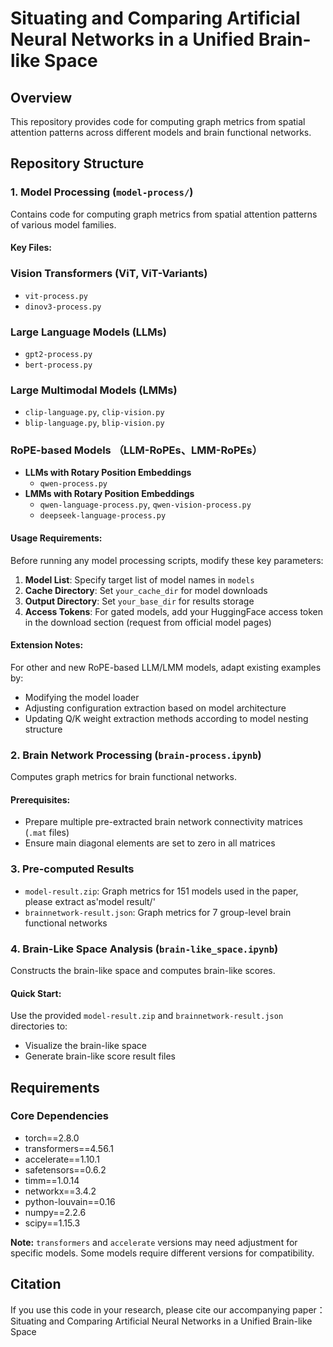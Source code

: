 # Situating and Comparing Artificial Neural Networks in a Unified Brain-like Space

## Overview
This repository provides code for computing graph metrics from spatial attention patterns across different models and brain functional networks.

## Repository Structure

### 1. Model Processing (`model-process/`)
Contains code for computing graph metrics from spatial attention patterns of various model families.

#### Key Files:
### Vision Transformers (ViT, ViT-Variants)
  - `vit-process.py`
  - `dinov3-process.py`

### Large Language Models (LLMs)
  - `gpt2-process.py`
  - `bert-process.py`

### Large Multimodal Models (LMMs)
  - `clip-language.py`, `clip-vision.py`
  - `blip-language.py`, `blip-vision.py`

### RoPE-based Models （LLM-RoPEs、LMM-RoPEs）
- **LLMs with Rotary Position Embeddings**
  - `qwen-process.py`
- **LMMs with Rotary Position Embeddings**
  - `qwen-language-process.py`, `qwen-vision-process.py`
  - `deepseek-language-process.py`

#### Usage Requirements:
Before running any model processing scripts, modify these key parameters:
1. **Model List**: Specify target list of model names in `models`
2. **Cache Directory**: Set `your_cache_dir` for model downloads
3. **Output Directory**: Set `your_base_dir` for results storage
4. **Access Tokens**: For gated models, add your HuggingFace access token in the download section (request from official model pages)

#### Extension Notes:
For other and new RoPE-based LLM/LMM models, adapt existing examples by:
- Modifying the model loader
- Adjusting configuration extraction based on model architecture
- Updating Q/K weight extraction methods according to model nesting structure

### 2. Brain Network Processing (`brain-process.ipynb`)
Computes graph metrics for brain functional networks.

#### Prerequisites:
- Prepare multiple pre-extracted brain network connectivity matrices (`.mat` files)
- Ensure main diagonal elements are set to zero in all matrices

### 3. Pre-computed Results
- `model-result.zip`: Graph metrics for 151 models used in the paper, please extract as'model result/'
- `brainnetwork-result.json`: Graph metrics for 7 group-level brain functional networks

### 4. Brain-Like Space Analysis (`brain-like_space.ipynb`)
Constructs the brain-like space and computes brain-like scores.

#### Quick Start:
Use the provided `model-result.zip` and `brainnetwork-result.json` directories to:
- Visualize the brain-like space
- Generate brain-like score result files

## Requirements

### Core Dependencies
- torch==2.8.0
- transformers==4.56.1
- accelerate==1.10.1
- safetensors==0.6.2
- timm==1.0.14
- networkx==3.4.2
- python-louvain==0.16
- numpy==2.2.6
- scipy==1.15.3

**Note:** `transformers` and `accelerate` versions may need adjustment for specific models. Some models require different versions for compatibility.

## Citation
If you use this code in your research, please cite our accompanying paper：Situating and Comparing Artificial Neural Networks in a Unified Brain-like Space
